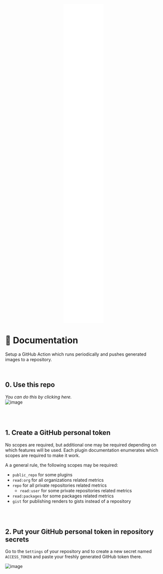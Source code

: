 <p align="center">
  <a href="#">
    <img
      align="center" src="./github-metrics.svg" />
  </a>
</p>

# 📄 Documentation

Setup a GitHub Action which runs periodically and pushes generated images to a repository.

<br />

## 0️. Use this repo

*You can do this by clicking here.*\
![image](https://user-images.githubusercontent.com/87106526/177674661-00d299ab-af43-4704-b831-4dcd8be7b612.png)



<br /><br />
## 1️. Create a GitHub personal token

No scopes are required, but additional one may be required depending on which features will be used. Each plugin documentation enumerates which scopes are required to make it work.

A a general rule, the following scopes may be required:
- `public_repo` for some plugins
- `read:org` for all organizations related metrics
- `repo` for all private repositories related metrics
  - `read:user` for some private repositories related metrics
- `read:packages` for some packages related metrics
- `gist` for publishing renders to gists instead of a repository


<br /><br />
## 2️. Put your GitHub personal token in repository secrets

Go to the `Settings` of your repository and to create a new secret named `ACCESS_TOKEN` and paste your freshly generated GitHub token there.

![image](https://user-images.githubusercontent.com/87106526/177674365-eb43220e-d4c3-4b0b-b58e-9bc33444cbce.png)
